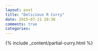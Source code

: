 ```yaml
---
layout: post
title: "Delicious R Curry"
date: 2015-07-21 20:38
comments: true
categories:
---
```


{% include _content/partial-curry.html %}
